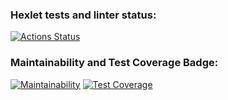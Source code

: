 ### Hexlet tests and linter status:

[![Actions Status](https://github.com/patapiks/frontend-project-lvl3/workflows/hexlet-check/badge.svg)](https://github.com/patapiks/frontend-project-lvl3/actions)

### Maintainability and Test Coverage Badge:

[![Maintainability](https://api.codeclimate.com/v1/badges/2dc756bf27f0bf84f043/maintainability)](https://codeclimate.com/github/patapiks/frontend-project-lvl3/maintainability)
[![Test Coverage](https://api.codeclimate.com/v1/badges/2dc756bf27f0bf84f043/test_coverage)](https://codeclimate.com/github/patapiks/frontend-project-lvl3/test_coverage)
